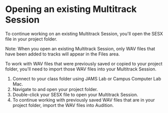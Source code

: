 # Opening an existing Multitrack Session

To continue working on an existing Multitrack Session, you'll open the SESX file in your project folder.

Note: When you open an existing Multitrack Session, only WAV files that have been added to tracks will appear in the Files area.

To work with WAV files that were previously saved or copied to your project folder, you'll need to import those WAV files into your Multitrack Session.

1. Connect to your class folder using JAMS Lab or Campus Computer Lab Mac.
2. Navigate to and open your project folder. 
3. Double-click your SESX file to open your Multitrack Session. 
4. To continue working with previously saved WAV files that are in your project folder, import the WAV files into Audition.

